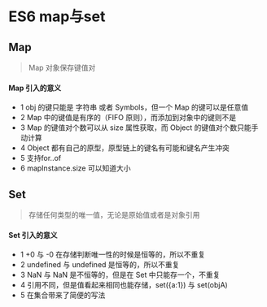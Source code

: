 # ES6 map与set

## Map

> Map 对象保存键值对

#### Map 引入的意义

+ 1 obj 的键只能是 字符串 或者 Symbols，但一个 Map 的键可以是任意值
+ 2 Map 中的键值是有序的（FIFO 原则），而添加到对象中的键则不是
+ 3 Map 的键值对个数可以从 size 属性获取，而 Object 的键值对个数只能手动计算
+ 4 Object 都有自己的原型，原型链上的键名有可能和键名产生冲突
+ 5 支持for..of
+ 6 mapInstance.size 可以知道大小


## Set

> 存储任何类型的唯一值，无论是原始值或者是对象引用

#### Set 引入的意义

+ 1 +0 与 -0 在存储判断唯一性的时候是恒等的，所以不重复
+ 2 undefined 与 undefined 是恒等的，所以不重复
+ 3 NaN 与 NaN 是不恒等的，但是在 Set 中只能存一个，不重复
+ 4 引用不同，但是值看起来相同也能存储，set({a:1}) 与 set(objA)
+ 5 在集合带来了简便的写法
